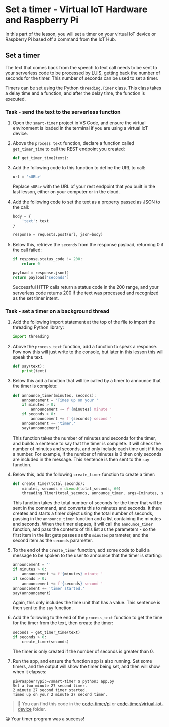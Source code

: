 # Set a timer - Virtual IoT Hardware and Raspberry Pi

In this part of the lesson, you will set a timer on your virtual IoT device or Raspberry Pi based off a command from the IoT Hub.

## Set a timer

The text that comes back from the speech to text call needs to be sent to your serverless code to be processed by LUIS, getting back the number of seconds for the timer. This number of seconds can be used to set a timer.

Timers can be set using the Python `threading.Timer` class. This class takes a delay time and a function, and after the delay time, the function is executed.

### Task - send the text to the serverless function

1. Open the `smart-timer` project in VS Code, and ensure the virtual environment is loaded in the terminal if you are using a virtual IoT device.

1. Above the `process_text` function, declare a function called `get_timer_time` to call the REST endpoint you created:

    ```python
    def get_timer_time(text):
    ```

1. Add the following code to this function to define the URL to call:

    ```python
    url = '<URL>'
    ```

    Replace `<URL>` with the URL of your rest endpoint that you built in the last lesson, either on your computer or in the cloud.

1. Add the following code to set the text as a property passed as JSON to the call:

    ```python
    body = {
        'text': text
    }
    
    response = requests.post(url, json=body)
    ```

1. Below this, retrieve the `seconds` from the response payload, returning 0 if the call failed:

    ```python
    if response.status_code != 200:
        return 0
    
    payload = response.json()
    return payload['seconds']
    ```

    Successful HTTP calls return a status code in the 200 range, and your serverless code returns 200 if the text was processed and recognized as the set timer intent.

### Task - set a timer on a background thread

1. Add the following import statement at the top of the file to import the threading Python library:

    ```python
    import threading
    ```

1. Above the `process_text` function, add a function to speak a response. Fow now this will just write to the console, but later in this lesson this will speak the text.

    ```python
    def say(text):
        print(text)
    ```

1. Below this add a function that will be called by a timer to announce that the timer is complete:

    ```python
    def announce_timer(minutes, seconds):
        announcement = 'Times up on your '
        if minutes > 0:
            announcement += f'{minutes} minute '
        if seconds > 0:
            announcement += f'{seconds} second '
        announcement += 'timer.'
        say(announcement)
    ```

    This function takes the number of minutes and seconds for the timer, and builds a sentence to say that the timer is complete. It will check the number of minutes and seconds, and only include each time unit if it has a number. For example, if the number of minutes is 0 then only seconds are included in the message. This sentence is then sent to the `say` function.

1. Below this, add the following `create_timer` function to create a timer:

    ```python
    def create_timer(total_seconds):
        minutes, seconds = divmod(total_seconds, 60)
        threading.Timer(total_seconds, announce_timer, args=[minutes, seconds]).start()
    ```

    This function takes the total number of seconds for the timer that will be sent in the command, and converts this to minutes and seconds. It then creates and starts a timer object using the total number of seconds, passing in the `announce_timer` function and a list containing the minutes and seconds. When the timer elapses, it will call the `announce_timer` function, and pass the contents of this list as the parameters - so the first item in the list gets passes as the `minutes` parameter, and the second item as the `seconds` parameter.

1. To the end of the `create_timer` function, add some code to build a message to be spoken to the user to announce that the timer is starting:

    ```python
    announcement = ''
    if minutes > 0:
        announcement += f'{minutes} minute '
    if seconds > 0:
        announcement += f'{seconds} second '    
    announcement += 'timer started.'
    say(announcement)
    ```

    Again, this only includes the time unit that has a value. This sentence is then sent to the `say` function.

1. Add the following to the end of the `process_text` function to get the time for the timer from the text, then create the timer:

    ```python
    seconds = get_timer_time(text)
    if seconds > 0:
        create_timer(seconds)
    ```

    The timer is only created if the number of seconds is greater than 0.

1. Run the app, and ensure the function app is also running. Set some timers, and the output will show the timer being set, and then will show when it elapses:

    ```output
    pi@raspberrypi:~/smart-timer $ python3 app.py 
    Set a two minute 27 second timer.
    2 minute 27 second timer started.
    Times up on your 2 minute 27 second timer.
    ```

> 💁 You can find this code in the [code-timer/pi](code-timer/pi) or [code-timer/virtual-iot-device](code-timer/virtual-iot-device) folder.

😀 Your timer program was a success!
